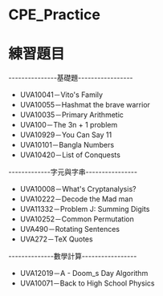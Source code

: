 # CPE_Practice

# 練習題目
---------------基礎題-----------------
* UVA10041－Vito's Family
* UVA10055－Hashmat the brave warrior
* UVA10035－Primary Arithmetic
* UVA100－The 3n + 1 problem
* UVA10929－You Can Say 11
* UVA10101－Bangla Numbers
* UVA10420－List of Conquests

-------------字元與字串----------------
* UVA10008－What's Cryptanalysis?
* UVA10222－Decode the Mad man
* UVA11332－Problem J: Summing Digits
* UVA10252－Common Permutation
* UVA490－Rotating Sentences
* UVA272－TeX Quotes

--------------數學計算-----------------
* UVA12019－A - Doom_s Day Algorithm
* UVA10071－Back to High School Physics
